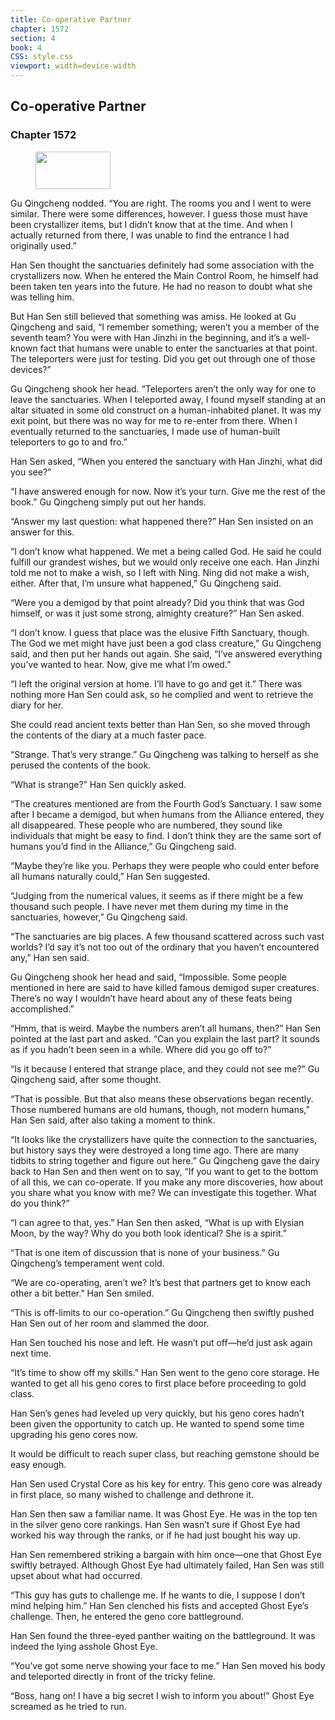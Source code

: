 ```yaml
---
title: Co-operative Partner
chapter: 1572
section: 4
book: 4
CSS: style.css
viewport: width=device-width
---
```


## Co-operative Partner

### Chapter 1572

<figure>
	<img src="../Images/gem.gif" alt="" id="gem" width="120" height="60" />
</figure>

Gu Qingcheng nodded. “You are right. The rooms you and I went to were similar. There were some differences, however. I guess those must have been crystallizer items, but I didn’t know that at the time. And when I actually returned from there, I was unable to find the entrance I had originally used.”

Han Sen thought the sanctuaries definitely had some association with the crystallizers now. When he entered the Main Control Room, he himself had been taken ten years into the future. He had no reason to doubt what she was telling him.

But Han Sen still believed that something was amiss. He looked at Gu Qingcheng and said, “I remember something; weren’t you a member of the seventh team? You were with Han Jinzhi in the beginning, and it’s a well-known fact that humans were unable to enter the sanctuaries at that point. The teleporters were just for testing. Did you get out through one of those devices?”

Gu Qingcheng shook her head. “Teleporters aren’t the only way for one to leave the sanctuaries. When I teleported away, I found myself standing at an altar situated in some old construct on a human-inhabited planet. It was my exit point, but there was no way for me to re-enter from there. When I eventually returned to the sanctuaries, I made use of human-built teleporters to go to and fro.”

Han Sen asked, “When you entered the sanctuary with Han Jinzhi, what did you see?”

“I have answered enough for now. Now it’s your turn. Give me the rest of the book.” Gu Qingcheng simply put out her hands.

“Answer my last question: what happened there?” Han Sen insisted on an answer for this.

“I don’t know what happened. We met a being called God. He said he could fulfill our grandest wishes, but we would only receive one each. Han Jinzhi told me not to make a wish, so I left with Ning. Ning did not make a wish, either. After that, I’m unsure what happened,” Gu Qingcheng said.

“Were you a demigod by that point already? Did you think that was God himself, or was it just some strong, almighty creature?” Han Sen asked.

“I don’t know. I guess that place was the elusive Fifth Sanctuary, though. The God we met might have just been a god class creature,” Gu Qingcheng said, and then put her hands out again. She said, “I’ve answered everything you’ve wanted to hear. Now, give me what I’m owed.”

“I left the original version at home. I’ll have to go and get it.” There was nothing more Han Sen could ask, so he complied and went to retrieve the diary for her.

She could read ancient texts better than Han Sen, so she moved through the contents of the diary at a much faster pace.

“Strange. That’s very strange.” Gu Qingcheng was talking to herself as she perused the contents of the book.

“What is strange?” Han Sen quickly asked.

“The creatures mentioned are from the Fourth God’s Sanctuary. I saw some after I became a demigod, but when humans from the Alliance entered, they all disappeared. These people who are numbered, they sound like individuals that might be easy to find. I don’t think they are the same sort of humans you’d find in the Alliance,” Gu Qingcheng said.

“Maybe they’re like you. Perhaps they were people who could enter before all humans naturally could,” Han Sen suggested.

“Judging from the numerical values, it seems as if there might be a few thousand such people. I have never met them during my time in the sanctuaries, however,” Gu Qingcheng said.

“The sanctuaries are big places. A few thousand scattered across such vast worlds? I’d say it’s not too out of the ordinary that you haven’t encountered any,” Han sen said.

Gu Qingcheng shook her head and said, “Impossible. Some people mentioned in here are said to have killed famous demigod super creatures. There’s no way I wouldn’t have heard about any of these feats being accomplished.”

“Hmm, that is weird. Maybe the numbers aren’t all humans, then?” Han Sen pointed at the last part and asked. “Can you explain the last part? It sounds as if you hadn’t been seen in a while. Where did you go off to?”

“Is it because I entered that strange place, and they could not see me?” Gu Qingcheng said, after some thought.

“That is possible. But that also means these observations began recently. Those numbered humans are old humans, though, not modern humans,” Han Sen said, after also taking a moment to think.

“It looks like the crystallizers have quite the connection to the sanctuaries, but history says they were destroyed a long time ago. There are many tidbits to string together and figure out here.” Gu Qingcheng gave the dairy back to Han Sen and then went on to say, “If you want to get to the bottom of all this, we can co-operate. If you make any more discoveries, how about you share what you know with me? We can investigate this together. What do you think?”

“I can agree to that, yes.” Han Sen then asked, “What is up with Elysian Moon, by the way? Why do you both look identical? She is a spirit.”

“That is one item of discussion that is none of your business.” Gu Qingcheng’s temperament went cold.

“We are co-operating, aren’t we? It’s best that partners get to know each other a bit better.” Han Sen smiled.

“This is off-limits to our co-operation.” Gu Qingcheng then swiftly pushed Han Sen out of her room and slammed the door.

Han Sen touched his nose and left. He wasn’t put off—he’d just ask again next time.

“It’s time to show off my skills.” Han Sen went to the geno core storage. He wanted to get all his geno cores to first place before proceeding to gold class.

Han Sen’s genes had leveled up very quickly, but his geno cores hadn’t been given the opportunity to catch up. He wanted to spend some time upgrading his geno cores now.

It would be difficult to reach super class, but reaching gemstone should be easy enough.

Han Sen used Crystal Core as his key for entry. This geno core was already in first place, so many wished to challenge and dethrone it.

Han Sen then saw a familiar name. It was Ghost Eye. He was in the top ten in the silver geno core rankings. Han Sen wasn’t sure if Ghost Eye had worked his way through the ranks, or if he had just bought his way up.

Han Sen remembered striking a bargain with him once—one that Ghost Eye swiftly betrayed. Although Ghost Eye had ultimately failed, Han Sen was still upset about what had occurred.

“This guy has guts to challenge me. If he wants to die, I suppose I don’t mind helping him.” Han Sen clenched his fists and accepted Ghost Eye’s challenge. Then, he entered the geno core battleground.

Han Sen found the three-eyed panther waiting on the battleground. It was indeed the lying asshole Ghost Eye.

“You’ve got some nerve showing your face to me.” Han Sen moved his body and teleported directly in front of the tricky feline.

“Boss, hang on! I have a big secret I wish to inform you about!” Ghost Eye screamed as he tried to run.